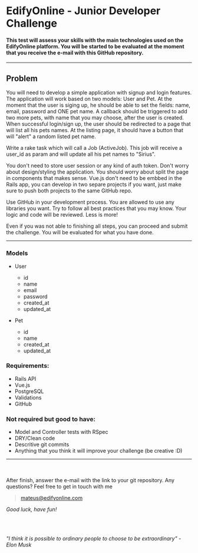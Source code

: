 # EdifyOnline - Junior Developer Challenge
#### This test will assess your skills with the main technologies used on the EdifyOnline platform. You will be started to be evaluated at the moment that you receive the e-mail with this GitHub repository.
---  

## Problem
You will need to develop a simple application with signup and login features. The application will work based on two models: User and Pet. At the moment that the user is siging up, he should be able to set the fields: name, email, password and ONE pet name. A callback should be triggered to add two more pets, with name that you may choose, after the user is created. When successful login/sign up, the user should be redirected to a page that will list all his pets names. At the listing page, it should have a button that will "alert" a random listed pet name.

Write a rake task which will call a Job (ActiveJob). This job will receive a user_id as param and will update all his pet names to "Sirius".

You don't need to store user session or any kind of auth token. Don't worry about design/styling the application. You should worry about split the page in components that makes sense.
Vue.js don't need to be embbed in the Rails app, you can develop in two separe projects if you want, just make sure to push both projects to the same GitHub repo.

Use GitHub in your development process. You are allowed to use any libraries you want. Try to follow all best practices that you may know. Your logic and code will be reviewed. Less is more!

Even if you was not able to finishing all steps, you can proceed and submit the challenge. You will be evaluated for what you have done.

---
### Models
- User
    - id
    - name
    - email
    - password
    - created_at
    - updated_at

- Pet
    - id
    - name
    - created_at
    - updated_at

### Requirements:
- Rails API
- Vue.js
- PostgreSQL
- Validations
- GitHub

### Not required but good to have:
- Model and Controller tests with RSpec
- DRY/Clean code
- Descritive git commits
- Anything that you think it will improve your challenge (be creative :D)

---
<br></br>
After finish, answer the e-mail with the link to your git repository. Any questions? Feel free to get in touch with me
> mateus@edifyonline.com


_Good luck, have fun!_

<br></br>

*"I think it is possible to ordinary people to choose to be extraordinary" - Elon Musk*
